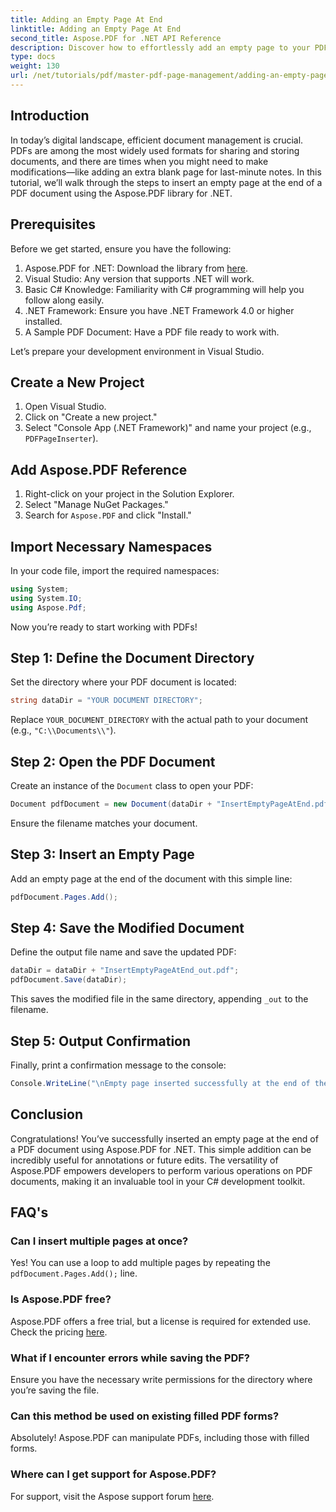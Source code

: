 ```yaml
---
title: Adding an Empty Page At End
linktitle: Adding an Empty Page At End
second_title: Aspose.PDF for .NET API Reference
description: Discover how to effortlessly add an empty page to your PDF documents using the Aspose.PDF library for .NET. This step-by-step tutorial walks you through the process, from setting up your development environment to making the necessary code adjustments.
type: docs
weight: 130
url: /net/tutorials/pdf/master-pdf-page-management/adding-an-empty-page-at-end/
---
```

## Introduction

In today’s digital landscape, efficient document management is crucial. PDFs are among the most widely used formats for sharing and storing documents, and there are times when you might need to make modifications—like adding an extra blank page for last-minute notes. In this tutorial, we’ll walk through the steps to insert an empty page at the end of a PDF document using the Aspose.PDF library for .NET.

## Prerequisites

Before we get started, ensure you have the following:

1. Aspose.PDF for .NET: Download the library from [here](https://releases.aspose.com/pdf/net/).
2. Visual Studio: Any version that supports .NET will work.
3. Basic C# Knowledge: Familiarity with C# programming will help you follow along easily.
4. .NET Framework: Ensure you have .NET Framework 4.0 or higher installed.
5. A Sample PDF Document: Have a PDF file ready to work with.

Let’s prepare your development environment in Visual Studio.

## Create a New Project

1. Open Visual Studio.
2. Click on "Create a new project."
3. Select "Console App (.NET Framework)" and name your project (e.g., `PDFPageInserter`).

## Add Aspose.PDF Reference

1. Right-click on your project in the Solution Explorer.
2. Select "Manage NuGet Packages."
3. Search for `Aspose.PDF` and click "Install."

## Import Necessary Namespaces

In your code file, import the required namespaces:

```csharp
using System;
using System.IO;
using Aspose.Pdf;
```

Now you’re ready to start working with PDFs!

## Step 1: Define the Document Directory

Set the directory where your PDF document is located:

```csharp
string dataDir = "YOUR DOCUMENT DIRECTORY";
```

Replace `YOUR_DOCUMENT_DIRECTORY` with the actual path to your document (e.g., `"C:\\Documents\\"`).

## Step 2: Open the PDF Document

Create an instance of the `Document` class to open your PDF:

```csharp
Document pdfDocument = new Document(dataDir + "InsertEmptyPageAtEnd.pdf");
```

Ensure the filename matches your document.

## Step 3: Insert an Empty Page

Add an empty page at the end of the document with this simple line:

```csharp
pdfDocument.Pages.Add();
```

## Step 4: Save the Modified Document

Define the output file name and save the updated PDF:

```csharp
dataDir = dataDir + "InsertEmptyPageAtEnd_out.pdf";
pdfDocument.Save(dataDir);
```

This saves the modified file in the same directory, appending `_out` to the filename.

## Step 5: Output Confirmation

Finally, print a confirmation message to the console:

```csharp
Console.WriteLine("\nEmpty page inserted successfully at the end of the document.\nFile saved at " + dataDir);
```

## Conclusion

Congratulations! You’ve successfully inserted an empty page at the end of a PDF document using Aspose.PDF for .NET. This simple addition can be incredibly useful for annotations or future edits. The versatility of Aspose.PDF empowers developers to perform various operations on PDF documents, making it an invaluable tool in your C# development toolkit.

## FAQ's

### Can I insert multiple pages at once?
Yes! You can use a loop to add multiple pages by repeating the `pdfDocument.Pages.Add();` line.

### Is Aspose.PDF free?
Aspose.PDF offers a free trial, but a license is required for extended use. Check the pricing [here](https://purchase.aspose.com/buy).

### What if I encounter errors while saving the PDF?
Ensure you have the necessary write permissions for the directory where you’re saving the file.

### Can this method be used on existing filled PDF forms?
Absolutely! Aspose.PDF can manipulate PDFs, including those with filled forms.

### Where can I get support for Aspose.PDF?
For support, visit the Aspose support forum [here](https://forum.aspose.com/c/pdf/10).
